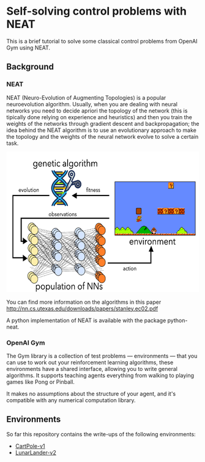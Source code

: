 # Self-solving control problems with NEAT
This is a brief tutorial to solve some classical control problems from OpenAI Gym using NEAT.

## Background

### NEAT
NEAT (Neuro-Evolution of Augmenting Topologies) is a popular neuroevolution algorithm. Usually, when you are dealing with neural networks you need to decide apriori the topology of the network (this is tipically done relying on experience and heuristics) and then you train the weights of the networks through gradient descent and backpropagation; the idea behind the NEAT algorithm is to use an evolutionary approach to make the topology and the weights of the neural network evolve to solve a certain task. 

<img src="images/neuroevolution.png" width="600" height="368" />

You can find more information on the algorithms in this paper http://nn.cs.utexas.edu/downloads/papers/stanley.ec02.pdf

A python implementation of NEAT is available with the package python-neat.

### OpenAI Gym
The Gym library is a collection of test problems — environments — that you can use to work out your reinforcement learning algorithms, these environments have a shared interface, allowing you to write general algorithms. It supports teaching agents everything from walking to playing games like Pong or Pinball.

It makes no assumptions about the structure of your agent, and it's compatible with any numerical computation library.

## Environments
So far this repository contains the write-ups of the following environments:

* [CartPole-v1](https://github.com/FraLotito/neat-control/tree/master/cartpole)
* [LunarLander-v2](https://github.com/FraLotito/neat-control/tree/master/lunarlander)
